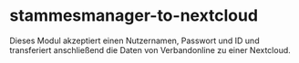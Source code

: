 # stammesmanager-to-nextcloud
Dieses Modul akzeptiert einen Nutzernamen, Passwort und ID und transferiert anschließend die Daten von Verbandonline zu einer Nextcloud.
